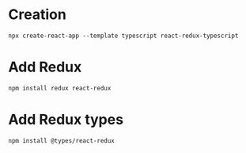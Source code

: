 # Creation

```
npx create-react-app --template typescript react-redux-typescript
```

# Add Redux

```
npm install redux react-redux
```

# Add Redux types

```
npm install @types/react-redux
```